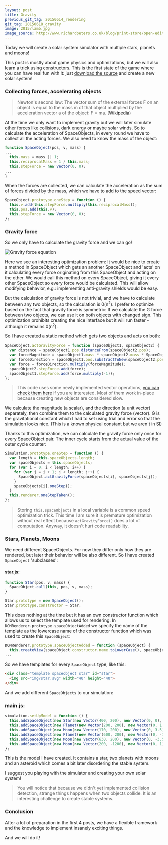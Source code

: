 ```yaml
---
layout: post
title: Gravity
previous_git_tag: 20150614_rendering
git_tag: 20150618_gravity
image: 2015/lamb.jpg
image_source: http://www.richardpeters.co.uk/blog/print-store/open-edition-prints/
---
```


Today we will create a solar system simulator with multiple stars, planets and moons! 

This post is mostly about game physics and optimizations, but we will also learn a trick using constructors. This is the first state of the game where you can have real fun with it: just [download the source](https://github.com/tisztamo/protosun/archive/20150618_gravity.zip) and create a new solar system!


### Collecting forces, accelerating objects

> Newton's second law: The vector sum of the external forces F on an object is equal to the mass m of that object multiplied by the acceleration vector a of the object: F = ma. ([Wikipedia](https://en.wikipedia.org/wiki/Newton's_laws_of_motion)) 

At the time we only want to implement gravity but we will later simulate other forces like collisions, dark energy or maybe solar winds. So to calculate the acceleration of SpaceObjects, in every round we have to collect all the acting forces. We also need to know the mass of the object:

```javascript
function SpaceObject(pos, v, mass) {
...
  this.mass = mass || 1;
  this.reciprocalMass = 1 / this.mass;
  this.stepForce = new Vector(0, 0);
...
}
```

When the forces are collected, we can calculate the acceleration as the sum of forces divided by the mass, which we have to add to the speed vector:

```javascript
SpaceObject.prototype.oneStep = function () {
  this.v.add(this.stepForce.multiply(this.reciprocalMass));
  this.pos.add(this.v);
  this.stepForce = new Vector(0, 0);
};
```

### Gravity force

So we only have to calculate the gravity force and we can go!

![Gravity force equation](../../../assets/article_images/2015/gravity.png)

Here we see an interesting optimization problem: It would be nice to create a method in SpaceObject which gets an another SpaceObject and 'acts' on it calculating every force originating from this SpaceObject and acting on the other. We would call this method on every SpaceObject, giving it every other SpaceObject so every force would be calculated. This will allow modifying  behavior, e.g.: implementing anti-gravity shields would be easy.

But the calculation of gravity force is not trivial, and we have to calculate between any two objects, so the calculation is 0(n<sup>2</sup>). I prefer to optimize based on the fact that gravity force is symmetric: If we calculate the G force between two objects, we can use it on both objects with changed sign. This optimization prohibits creating the nice interface but it will run faster - although it remains 0(n<sup>2</sup>).

So I have created a static method which gets two objects and acts on both: 

```javascript
SpaceObject.actGravityForce = function (spaceObject1, spaceObject2) {
  var distance = spaceObject1.pos.distanceFrom(spaceObject2.pos);
  var forceMagnitude = spaceObject1.mass * spaceObject2.mass * SpaceObject.G / Math.pow(distance, 2);
  var forceDirection = spaceObject1.pos.substractToNew(spaceObject2.pos).toUnitVector();
  var force = forceDirection.multiply(forceMagnitude);
  spaceObject2.stepForce.add(force);
  spaceObject1.stepForce.add(force.multiply(-1));
};
```

> This code uses some newly implemented vector operations, [you can check them here](https://github.com/tisztamo/protosun/commit/d64533c7dbb21d1954106337a12c66b12f3ba93f#commitcomment-11719004) if you are interested. Most of them work in-place because creating new objects are considered slow.

We calculate the magnitude (a scalar), and the direction (a unit vector) separately, then combine them to the calculated gravity force (vector). G is the gravitational constant which I had to set using trial and error so that the simulation looks nice. (This is a known physical constant but we aren't in SI)

Thanks to this optimization, we can calculate the gravity force only once for every SpaceObject pair. The inner cycle starts from the actual value of the outer cycle counter:

```javascript
Simulation.prototype.oneStep = function () {
  var length = this.spaceObjects.length;
  var spaceObjects = this.spaceObjects;
  for (var i = 0; i < length; i++) {
    for (var j = i + 1; j < length; j++) {
      SpaceObject.actGravityForce(spaceObjects[i], spaceObjects[j]);
    }
    spaceObjects[i].oneStep();
  }
  this.renderer.oneStepTaken();
};
```

> Storing `this.spaceObjects` in a local variable is a common speed optimization trick. This time I am sure it is premature optimization without real effect because `actGravityForce()` does a lot of computation. Anyway, it doesn't hurt code readability.

### Stars, Planets, Moons

We need different SpaceObjects. For now they differ only how they are rendered, but later their behavior will be also different. So I have created `SpaceObject` 'subclasses':

#### star.js:
```javascript
function Star(pos, v, mass) {
  SpaceObject.call(this, pos, v, mass);
}

Star.prototype = new SpaceObject();
Star.prototype.constructor = Star;
```

This does nothing at the time but it has an own constructor function which allows us to select the template used for rendering. In `DOMRenderer.prototype.spaceObjectAdded` we specify the name of the template as the lowercase name of the constructor function which was used to create this `SpaceObject`:

```javascript
DOMRenderer.prototype.spaceObjectAdded = function (spaceObject) {
  this.createView(spaceObject.constructor.name.toLowerCase(), spaceObject);
...
```

So we have templates for every `SpaceObject` type, like this:

```html
<div class="template spaceobject star" id="star">
  <img src="img/star.svg" width="40" height="40">
</div>
```

And we add different `SpaceObjects` to our simulation:

### main.js:
```javascript
simulation.setUpModel = function () {
  this.addSpaceObject(new Star(new Vector(400, 200), new Vector(0, 0), 5));
  this.addSpaceObject(new Planet(new Vector(200, 200), new Vector(0, 1.5)), 1);
  this.addSpaceObject(new Moon(new Vector(170, 200), new Vector(0, 3.5), 0.1));
  this.addSpaceObject(new Planet(new Vector(600, 200), new Vector(0, -1.5), 1));
  this.addSpaceObject(new Moon(new Vector(630, 200), new Vector(0, -3.5), 0.1));
  this.addSpaceObject(new Moon(new Vector(200, -1200), new Vector(0, 1), 0.1));
};
```

This is the model I have created. It contains a star, two planets with moons and an asteroid which comes a bit later disordering the stable system.

I suggest you playing with the simulator and creating your own solar system!

> You will notice that because we didn't yet implemented collision detection, strange things happens when two objects collide. It is an interesting challenge to create stable systems. 

### Conclusion

After a lot of preparation in the first 4 posts, we have a flexible framework and the knowledge to implement insanely exciting things.

And we will do it!

